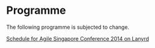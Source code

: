 <div class="programme">
  <div class="container">
  <h1 class="page-header text-center">Programme</h1>
  <p class="text-center">The following programme is subjected to change.</p>
<div class="lanyrd-target-schedule">
    <a href="http://lanyrd.com/2014/agilesg/schedule/"
        class="lanyrd-schedule"
        data-lanyrd-abstracts
        data-lanyrd-truncateabstracts="30"
        data-lanyrd-speakers
        data-lanyrd-speakerlabels
        data-lanyrd-nolink
        data-lanyrd-nostyles>
        Schedule for Agile Singapore Conference 2014 on Lanyrd
    </a>
</div>
<script src="scripts/lanyrd-embed-v1.js"></script>
</div>
</div>
